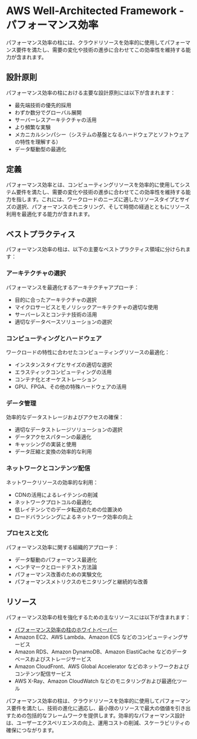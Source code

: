 # AWS Well-Architected Framework - パフォーマンス効率

パフォーマンス効率の柱には、クラウドリソースを効率的に使用してパフォーマンス要件を満たし、需要の変化や技術の進歩に合わせてこの効率性を維持する能力が含まれます。

## 設計原則

パフォーマンス効率の柱における主要な設計原則には以下が含まれます：

- 最先端技術の優先的採用
- わずか数分でグローバル展開
- サーバーレスアーキテクチャの活用
- より頻繁な実験
- メカニカルシンパシー（システムの基盤となるハードウェアとソフトウェアの特性を理解する）
- データ駆動型の最適化

## 定義

パフォーマンス効率とは、コンピューティングリソースを効率的に使用してシステム要件を満たし、需要の変化や技術の進歩に合わせてこの効率性を維持する能力を指します。これには、ワークロードのニーズに適したリソースタイプとサイズの選択、パフォーマンスのモニタリング、そして時間の経過とともにリソース利用を最適化する能力が含まれます。

## ベストプラクティス

パフォーマンス効率の柱は、以下の主要なベストプラクティス領域に分けられます：

### アーキテクチャの選択

パフォーマンスを最適化するアーキテクチャアプローチ：

- 目的に合ったアーキテクチャの選択
- マイクロサービスとモノリシックアーキテクチャの適切な使用
- サーバーレスとコンテナ技術の活用
- 適切なデータベースソリューションの選択

### コンピューティングとハードウェア

ワークロードの特性に合わせたコンピューティングリソースの最適化：

- インスタンスタイプとサイズの適切な選択
- エラスティックコンピューティングの活用
- コンテナ化とオーケストレーション
- GPU、FPGA、その他の特殊ハードウェアの活用

### データ管理

効率的なデータストレージおよびアクセスの確保：

- 適切なデータストレージソリューションの選択
- データアクセスパターンの最適化
- キャッシングの実装と使用
- データ圧縮と変換の効率的な利用

### ネットワークとコンテンツ配信

ネットワークリソースの効率的な利用：

- CDNの活用によるレイテンシの削減
- ネットワークプロトコルの最適化
- 低レイテンシでのデータ転送のための位置決め
- ロードバランシングによるネットワーク効率の向上

### プロセスと文化

パフォーマンス効率に関する組織的アプローチ：

- データ駆動のパフォーマンス最適化
- ベンチマークとロードテスト方法論
- パフォーマンス改善のための実験文化
- パフォーマンスメトリクスのモニタリングと継続的な改善

## リソース

パフォーマンス効率の柱を強化するための主なリソースには以下が含まれます：

- [パフォーマンス効率の柱のホワイトペーパー](https://docs.aws.amazon.com/wellarchitected/latest/performance-efficiency-pillar/welcome.html)
- Amazon EC2、AWS Lambda、Amazon ECS などのコンピューティングサービス
- Amazon RDS、Amazon DynamoDB、Amazon ElastiCache などのデータベースおよびストレージサービス
- Amazon CloudFront、AWS Global Accelerator などのネットワークおよびコンテンツ配信サービス
- AWS X-Ray、Amazon CloudWatch などのモニタリングおよび最適化ツール

パフォーマンス効率の柱は、クラウドリソースを効率的に使用してパフォーマンス要件を満たし、技術の進化に適応し、最小限のリソースで最大の価値を引き出すための包括的なフレームワークを提供します。効率的なパフォーマンス設計は、ユーザーエクスペリエンスの向上、運用コストの削減、スケーラビリティの確保につながります。